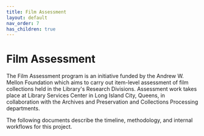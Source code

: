 ```yaml
---
title: Film Assessment
layout: default
nav_order: 7
has_children: true
---
```

# Film Assessment
The Film Assessment program is an initiative funded by the Andrew W. Mellon Foundation which aims to carry out item-level assessment of film collections held in the Library's Research Divisions. Assessment work takes place at Library Services Center in Long Island City, Queens, in collaboration with the Archives and Preservation and Collections Processing departments.

The following documents describe the timeline, methodology, and internal workflows for this project.
